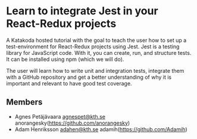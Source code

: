# Learn to integrate Jest in your React-Redux projects
A Katakoda hosted tutorial with the goal to teach the user how to set up a test-environment for React-Redux projects using Jest. Jest is a  testing library for JavaScript code. With it, you can create, run, and structure tests. It can be installed using npm (which we will do). 

The user will learn how to write unit and integration tests, integrate them with a GitHub repository and get a better understanding of why it is important and relevant to have good test coverage. 




## Members
- Agnes Petäjävaara <agnespet@kth.se> anorangesky(https://github.com/anorangesky)
- Adam Henriksson <adahen@kth.se> adamih(https://github.com/Adamih)
